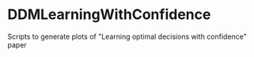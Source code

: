 # DDMLearningWithConfidence
Scripts to generate plots of "Learning optimal decisions with confidence" paper
